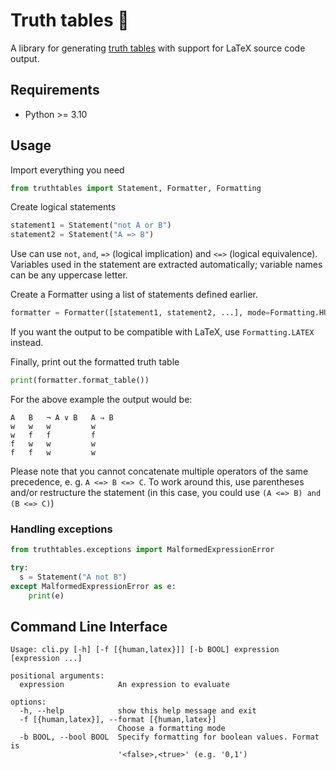 # Truth tables 🧮

A library for generating [truth tables](https://en.wikipedia.org/wiki/Truth_table) with support for LaTeX source code output.

## Requirements

- Python >= 3.10

## Usage

Import everything you need

```python
from truthtables import Statement, Formatter, Formatting
```

Create logical statements

```python
statement1 = Statement("not A or B")
statement2 = Statement("A => B")
```

Use can use `not`, `and`, `=>` (logical implication) and `<=>` (logical equivalence).
Variables used in the statement are extracted automatically; variable names can be any uppercase letter.

Create a Formatter using a list of statements defined earlier.

```python
formatter = Formatter([statement1, statement2, ...], mode=Formatting.HUMAN)
```

If you want the output to be compatible with LaTeX, use `Formatting.LATEX` instead.

Finally, print out the formatted truth table

```python
print(formatter.format_table())
```

For the above example the output would be:

```
A   B   ¬ A ∨ B   A ⇒ B
w   w   w         w
w   f   f         f
f   w   w         w
f   f   w         w
```

Please note that you cannot concatenate multiple operators of the same precedence,
e. g. `A <=> B <=> C`. To work around this, use parentheses and/or restructure the statement
(in this case, you could use `(A <=> B) and (B <=> C)`)

### Handling exceptions

```python
from truthtables.exceptions import MalformedExpressionError

try:
  s = Statement("A not B")
except MalformedExpressionError as e:
    print(e)
```

## Command Line Interface

```
Usage: cli.py [-h] [-f [{human,latex}]] [-b BOOL] expression [expression ...]

positional arguments:
  expression            An expression to evaluate

options:
  -h, --help            show this help message and exit
  -f [{human,latex}], --format [{human,latex}]
                        Choose a formatting mode
  -b BOOL, --bool BOOL  Specify formatting for boolean values. Format is
                        '<false>,<true>' (e.g. '0,1')
```

